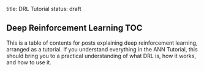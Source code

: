 title: DRL Tutorial
status: draft

## Deep Reinforcement Learning TOC

This is a table of contents for posts explaining deep reinforcement learning, arranged as a tutorial. If you understand everything in the ANN Tutorial, this should bring you to a practical understanding of what DRL is, how it works, and how to use it.
